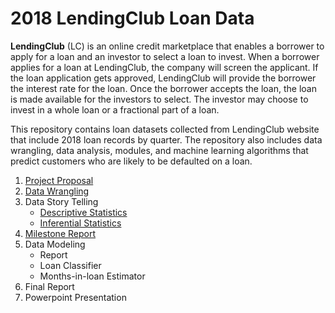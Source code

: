 # 2018 LendingClub Loan Data
**LendingClub** (LC) is an online credit marketplace that enables a borrower to apply for a loan and an investor to select a loan to invest. When a borrower applies for a loan at LendingClub, the company will screen the applicant. If the loan application gets approved, LendingClub will provide the borrower the interest rate for the loan. Once the borrower accepts the loan, the loan is made available for the investors to select. The investor may choose to invest in a whole loan or a fractional part of a loan.

This repository contains loan datasets collected from LendingClub website that include 2018 loan records by quarter. The repository also includes data wrangling, data analysis, modules, and machine learning algorithms that predict customers who are likely to be defaulted on a loan.
1. [Project Proposal](https://github.com/nphan20181/Loan-Default-Prediction/blob/master/Capstone_Project_1_Proposal.pdf)
2. [Data Wrangling](https://github.com/nphan20181/Loan-Default-Prediction/blob/master/loan_data_wrangling.ipynb)
3. Data Story Telling
   - [Descriptive Statistics](https://github.com/nphan20181/Loan-Default-Prediction/blob/master/lc_loan_data_story.ipynb)
   - [Inferential Statistics](https://github.com/nphan20181/Loan-Default-Prediction/blob/master/lc_inferential_stats.ipynb)
4. [Milestone Report](https://github.com/nphan20181/Loan-Default-Prediction/blob/master/p1_milestone_report.pdf)
5. Data Modeling
   - Report
   - Loan Classifier
   - Months-in-loan Estimator
6. Final Report
7. Powerpoint Presentation
